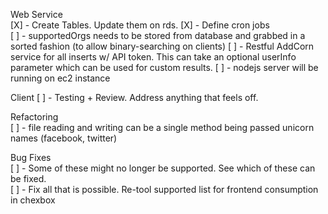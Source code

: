 Web Service  
[X] - Create Tables. Update them on rds.
[X] - Define cron jobs  
[ ] - supportedOrgs needs to be stored from database and grabbed in a sorted fashion (to allow binary-searching on clients)
[ ] - Restful AddCorn service for all inserts w/ API token. This can take
an optional userInfo parameter which can be used for custom results.
[ ] - nodejs server will be running on ec2 instance

Client
[ ] - Testing + Review. Address anything that feels off.

Refactoring  
[ ] - file reading and writing can be a single method being passed unicorn
names (facebook, twitter)  

Bug Fixes  
[ ] - Some of these might no longer be supported. See which of these can be fixed.  
[ ] - Fix all that is possible. Re-tool supported list for frontend consumption in chexbox
 
